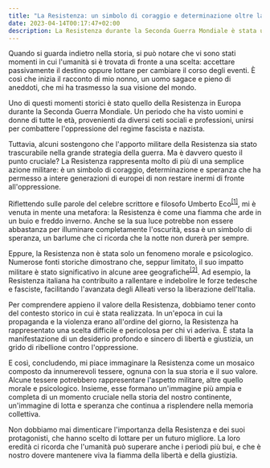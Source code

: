 ```yaml
---
title: "La Resistenza: un simbolo di coraggio e determinazione oltre la sua influenza militare"
date: 2023-04-14T00:17:47+02:00
description: La Resistenza durante la Seconda Guerra Mondiale è stata un simbolo di coraggio contro l'oppressione. Anche se l'apporto militare potrebbe essere stato limitato, il suo impatto morale è stato significativo. La sua eredità ci ricorda di mantenere viva la fiamma della libertà e della giustizia.
---
```


Quando si guarda indietro nella storia, si può notare che vi sono stati momenti in cui l'umanità si è trovata di fronte a una scelta: accettare passivamente il destino oppure lottare per cambiare il corso degli eventi. È così che inizia il racconto di mio nonno, un uomo sagace e pieno di aneddoti, che mi ha trasmesso la sua visione del mondo.

Uno di questi momenti storici è stato quello della Resistenza in Europa durante la Seconda Guerra Mondiale. Un periodo che ha visto uomini e donne di tutte le età, provenienti da diversi ceti sociali e professioni, unirsi per combattere l'oppressione del regime fascista e nazista.

Tuttavia, alcuni sostengono che l'apporto militare della Resistenza sia stato trascurabile nella grande strategia della guerra. Ma è davvero questo il punto cruciale? La Resistenza rappresenta molto di più di una semplice azione militare: è un simbolo di coraggio, determinazione e speranza che ha permesso a intere generazioni di europei di non restare inermi di fronte all'oppressione.

Riflettendo sulle parole del celebre scrittore e filosofo Umberto Eco<sup>[[1]](https://it.wikipedia.org/wiki/Il_fascismo_eterno)</sup>, mi è venuta in mente una metafora: la Resistenza è come una fiamma che arde in un buio e freddo inverno. Anche se la sua luce potrebbe non essere abbastanza per illuminare completamente l'oscurità, essa è un simbolo di speranza, un barlume che ci ricorda che la notte non durerà per sempre.

Eppure, la Resistenza non è stata solo un fenomeno morale e psicologico. Numerose fonti storiche dimostrano che, seppur limitato, il suo impatto militare è stato significativo in alcune aree geografiche<sup>[[2]](http://www.istoreto.it/approfondimenti/resistenza-e-liberazione/)</sup>. Ad esempio, la Resistenza italiana ha contribuito a rallentare e indebolire le forze tedesche e fasciste, facilitando l'avanzata degli Alleati verso la liberazione dell'Italia.

Per comprendere appieno il valore della Resistenza, dobbiamo tener conto del contesto storico in cui è stata realizzata. In un'epoca in cui la propaganda e la violenza erano all'ordine del giorno, la Resistenza ha rappresentato una scelta difficile e pericolosa per chi vi aderiva. È stata la manifestazione di un desiderio profondo e sincero di libertà e giustizia, un grido di ribellione contro l'oppressione.

E così, concludendo, mi piace immaginare la Resistenza come un mosaico composto da innumerevoli tessere, ognuna con la sua storia e il suo valore. Alcune tessere potrebbero rappresentare l'aspetto militare, altre quello morale e psicologico. Insieme, esse formano un'immagine più ampia e completa di un momento cruciale nella storia del nostro continente, un'immagine di lotta e speranza che continua a risplendere nella memoria collettiva.

Non dobbiamo mai dimenticare l'importanza della Resistenza e dei suoi protagonisti, che hanno scelto di lottare per un futuro migliore. La loro eredità ci ricorda che l'umanità può superare anche i periodi più bui, e che è nostro dovere mantenere viva la fiamma della libertà e della giustizia.
